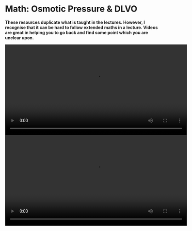 # Math: Osmotic Pressure & DLVO

**These resources duplicate what is taught in the lectures. However, I recognise that it can be hard to follow extended maths in a lecture. Videos are great in helping you to go back and find some point which you are unclear upon.**

<video width="600" controls>
  <source src="https://www.nottingham.ac.uk/~ppzmis/PHYS3009/M11.mp4" type="video/mp4">
  Your browser does not support the video tag.
  <p><em>The field due to a dipole</em></p>
</video>

<video width="600" controls>
  <source src="https://www.nottingham.ac.uk/~ppzmis/PHYS3009/M12.mp4" type="video/mp4">
  Your browser does not support the video tag.
  <p><em>The field due to a dipole</em></p>
</video>

